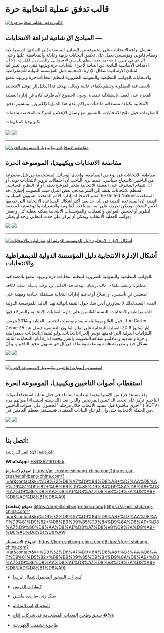 # قالب تدفق عملية انتخابية حرة

<a href="https://swt.shibang-china.com/?l=ar&img&k=%D9%82%D8%A7%D9%84%D8%A8+%D8%AA%D8%AF%D9%81%D9%82+%D8%B9%D9%85%D9%84%D9%8A%D8%A9+%D8%A7%D9%86%D8%AA%D8%AE%D8%A7%D8%A8%D9%8A%D8%A9+%D8%AD%D8%B1%D8%A9" target="_blank">![قالب تدفق عملية انتخابية حرة](http://static.shibang-china.com/all-800x300/1120.jpg)</a>

## المبادئ الإرشادية لنزاهة الانتخابات —
تشتمل نزاهة الانتخابات على مجموعة من المعايير المستندة إلى المبادئ الديمقراطية ونظام قانوني ومؤسسي يعمل على تحقيق انتخابات نزيهة وعادلة والمحافظة عليها.وعلى الرغم من ضرورة ملاءمة هذه النظم للسياق الاجتماعي والسياسي لكل بلد، إلا أن الأهداف الأساسية الناتجة عن الحاجة لإجراء انتخابات حرة ونزيهة تبقى دون تغيير.أما المبادئ الارشادية.أشكال الإدارة الانتخابية دليل المؤسسة الدولية للديمقراطية والانتخاباتﺑﺎﳉﻮﺍﻧﺐ ﺍﻟﺘﻨﻈﻴﻤﻴﺔ ﻭﺍﻟﺘﻤﻮﻳﻠﻴﺔ ﺍﻟﻀﺮﻭﺭﻳﺔ ﻟﺘﻨﻈﻴﻢ ﺍﻧﺘﺨﺎﺑﺎﺕ ﺣﺮﺓ ﻭﻧﺰﻳﻬﺔ، ﺗﺘﻤﺘﻊ ﺑﺎﳌﺼﺪﺍﻗﻴﺔ ﺍﳌﻄﻠﻮﺑﺔ ﻭﺗﻨﻈﻢ.ﺑﻜﻔﺎﺀﺓ ﻋﺎﻟﻴﺔ.ﻭﺑﺬﻟﻚ، ﻳﻬﺪﻑ ﻫﺬﺍ ﺍﻟﺪﻟﻴﻞ ﺇﱃ ﺗﻮﻓﲑ.ﺍﻻﻧﺘﺨﺎﺑﻴﺔ ﺍﻟﻘﺎﺩﺭﺓ ﻋﻠﻰ ﺍﻟﻌﻤﻞ ﺑﺎﺳﺘﻘﻼﻟﻴﺔ ﺗﻨﻔﻴﺬﻳﺔ، ﻭﺩﻭﻥ ﺍﳋﻀﻮﻉ ﻷﻱ ﻃﺮﻑ ﻛﺎﻥ، ﰲ ﺇﺩﺍﺭﺓ ﺍﻟﻌﻤﻠﻴﺔ ﺍﻻﻧﺘﺨﺎﺑﻴﺔ.ﺑﻜﻔﺎﺀﺓ ﻣﺴﺘﺪﺍﻣﺔ ﻣﺎ ﻓﺘﺄﺕ ﺗﺘﺮﺍﻛﻢ.ﻳﻘﺪﻡ ﻫﺬﺍ ﺍﻟﺪﻟﻴﻞ.ﺍﻹﻟﻜﺘﺮﻭﱏ، ﻭﺗﻨﺴﻴﻖ ﺗﺪﻓﻖ ﺍﳌﻌﻠﻮﻣﺎﺕ ﺣﻮﻝ ﻧﺘﺎﺋﺞ ﺍﻻﻧﺘﺨﺎﺑﺎﺕ، ﺑﺎﻟﺘﻨﺴﻴﻖ ﻣﻊ ﻭﺳﺎﺋﻞ ﺍﻹﻋﻼﻡ ﻭﺍﻟﺸﺮﻛﺎﺕ.ﺍﳌﺨﺘﺼﺔ ﲞﺪﻣﺎﺕ ﺗﻜﻨﻮﻟﻮﺟﻴﺎ ﺍﳌﻌﻠﻮﻣﺎﺕ.


<a href="https://whatsapp.shibangsoft.com/WhatsApp.php" target="_blank" title="WhatsApp">![](http://static.shibang-china.com/icon/whatsapp.png)</a> <a href="https://swt.shibang-china.com/?l=ar&icon&k=%D9%82%D8%A7%D9%84%D8%A8+%D8%AA%D8%AF%D9%81%D9%82+%D8%B9%D9%85%D9%84%D9%8A%D8%A9+%D8%A7%D9%86%D8%AA%D8%AE%D8%A7%D8%A8%D9%8A%D8%A9+%D8%AD%D8%B1%D8%A9" target="_blank">![](http://static.shibang-china.com/icon/chat-ar.png)</a>

---

<a href="https://swt.shibang-china.com/?l=ar&img&k=%D9%82%D8%A7%D9%84%D8%A8+%D8%AA%D8%AF%D9%81%D9%82+%D8%B9%D9%85%D9%84%D9%8A%D8%A9+%D8%A7%D9%86%D8%AA%D8%AE%D8%A7%D8%A8%D9%8A%D8%A9+%D8%AD%D8%B1%D8%A9" target="_blank">![مقاطعة الانتخابات ويكيبيديا، الموسوعة الحرة](http://static.shibang-china.com/all-800x300/276.jpg)</a>

## مقاطعة الانتخابات ويكيبيديا، الموسوعة الحرة
مقاطعة الانتخابات هي نوع من المقاطعة، وإحدى الوسائل المستخدمة من قبل مجموعة من الناخبين كاحتجاج سياسي، عندما يرى الناخب أن احتمالات تزوير الانتخابات قوية، أو أن النظام المشرف على العملية الانتخابية متحيز لمرشح بعينه، أو أن النظام السياسي المنظم للانتخابات يفتقد إلى الشرعية.في بعض الدول حيث التصويت إجباري، قد تعتبر.الانتخابات إدارة الأمم المتحدة للشؤون السياسية the United Nationsالمساعدة التقنية: إن المساعدة التقنية هي إلى حد بعيد أكثر أشكال المساعدة الانتخابية التي تقدمها الأمم المتحدة.ويمكن تعريفه على أنه المساعدة القانونية والتشغيلية واللوجستية المقدمة لتطوير أو تحسين القوانين والعمليات والمؤسسات الانتخابية.يمكنه تغطية كل أو بعض جوانب العملية الانتخابية.ويمكن أن يركز على حدث انتخابي واحد أو يمكن.


<a href="https://whatsapp.shibangsoft.com/WhatsApp.php" target="_blank" title="WhatsApp">![](http://static.shibang-china.com/icon/whatsapp.png)</a> <a href="https://swt.shibang-china.com/?l=ar&icon&k=%D9%82%D8%A7%D9%84%D8%A8+%D8%AA%D8%AF%D9%81%D9%82+%D8%B9%D9%85%D9%84%D9%8A%D8%A9+%D8%A7%D9%86%D8%AA%D8%AE%D8%A7%D8%A8%D9%8A%D8%A9+%D8%AD%D8%B1%D8%A9" target="_blank">![](http://static.shibang-china.com/icon/chat-ar.png)</a>

---

<a href="https://swt.shibang-china.com/?l=ar&img&k=%D9%82%D8%A7%D9%84%D8%A8+%D8%AA%D8%AF%D9%81%D9%82+%D8%B9%D9%85%D9%84%D9%8A%D8%A9+%D8%A7%D9%86%D8%AA%D8%AE%D8%A7%D8%A8%D9%8A%D8%A9+%D8%AD%D8%B1%D8%A9" target="_blank">![أشكال الإدارة الانتخابية دليل المؤسسة الدولية للديمقراطية والانتخابات](http://static.shibang-china.com/all-800x300/1284.jpg)</a>

## أشكال الإدارة الانتخابية دليل المؤسسة الدولية للديمقراطية والانتخابات
ﺑﺎﳉﻮﺍﻧﺐ ﺍﻟﺘﻨﻈﻴﻤﻴﺔ ﻭﺍﻟﺘﻤﻮﻳﻠﻴﺔ ﺍﻟﻀﺮﻭﺭﻳﺔ ﻟﺘﻨﻈﻴﻢ ﺍﻧﺘﺨﺎﺑﺎﺕ ﺣﺮﺓ ﻭﻧﺰﻳﻬﺔ، ﺗﺘﻤﺘﻊ ﺑﺎﳌﺼﺪﺍﻗﻴﺔ ﺍﳌﻄﻠﻮﺑﺔ ﻭﺗﻨﻈﻢ.ﺑﻜﻔﺎﺀﺓ ﻋﺎﻟﻴﺔ.ﻭﺑﺬﻟﻚ، ﻳﻬﺪﻑ ﻫﺬﺍ ﺍﻟﺪﻟﻴﻞ ﺇﱃ ﺗﻮﻓﲑ ﻭﺳﻴﻠﺔ ﻋﻤﻠﻴﺔ ﻟﻜﺎﻓﺔ ﺍﳌﻌﻨﻴﲔ ﰲ ﺗﺄﺳﻴﺲ، ﺃﻭ ﺇﺻﻼﺡ ﺃﻭ.ﺗﺪﻋﻴﻢ ﺇﺩﺍﺭﺍﺕ ﺍﻧﺘﺨﺎﺑﻴﺔ ﻣﺴﺘﻘﻠﺔ، ﺣﻴﺎﺩﻳﺔ ﻭﻣﻬﻨﻴﺔ ﻋﻠﻰ ﺍﳌﺪﻯ ﺍﻟﺒﻌﻴﺪ.ﻟﺬﻟﻚ ﻻ ﻳﺴﺎﻭﺭﱐ ﺃﺩﱏ ﺷﻚ ﺣﻮﻝ ﺍﻟﻘﻴﻤﺔ.ﺍﳍﺎﺋﻠﺔ ﳍﺬﺍ ﺍﻟﺪﻟﻴﻞ ﻟﻠﻤﺆﺳﺴﺔ ﺍﻟﺪﻭﻟﻴﺔ ﻟﻠﺪﳝﻘﺮﺍﻃﻴﺔ ﻭﺍﻻﻧﺘﺨﺎﺑﺎﺕ ﺑﺎﻟﻨﺴﺒﺔ ﻟﻠﻘﺎﺋﻤﲔ ﻋﻠﻰ ﺇﺩﺍﺭﺓ ﺍﻟﻌﻤﻠﻴﺎﺕ ﺍﻻﻧﺘﺨﺎﺑﻴﺔ.ﻭﺍﻟﺸﺮﻛﺎﺀ ﻓﻴﻬﺎ ﺣﻮﻝ ﺍﻟﻌﺎﱂ.ﺑﺮﻳﻐﺎﻟﻴﺎ ﺑﺎﻡ.يقدم توصيات لتحسين العملية و 2014 بتونس. The Carter Center28 أيار (مايو) 2015.العملية االنتخابية على إطار القانون التونسي، فضال عن االلتزامات الدولية التي قدمتها تونس إلجراء.انتخابات.يوليو لضمان.انتخابات ديمقراطية و.حرة و.تعددية و.عادلة.و.شفافة.التصويت والفرز.وقعت إدارة أيام االنتخابات الثالثة بشكل جيد و بطريقة.هادئة ومنظمة.وشفافة في.ّال في تسهيل تدفق الناخبين، و أنّ.


<a href="https://whatsapp.shibangsoft.com/WhatsApp.php" target="_blank" title="WhatsApp">![](http://static.shibang-china.com/icon/whatsapp.png)</a> <a href="https://swt.shibang-china.com/?l=ar&icon&k=%D9%82%D8%A7%D9%84%D8%A8+%D8%AA%D8%AF%D9%81%D9%82+%D8%B9%D9%85%D9%84%D9%8A%D8%A9+%D8%A7%D9%86%D8%AA%D8%AE%D8%A7%D8%A8%D9%8A%D8%A9+%D8%AD%D8%B1%D8%A9" target="_blank">![](http://static.shibang-china.com/icon/chat-ar.png)</a>

---

<a href="https://swt.shibang-china.com/?l=ar&img&k=%D9%82%D8%A7%D9%84%D8%A8+%D8%AA%D8%AF%D9%81%D9%82+%D8%B9%D9%85%D9%84%D9%8A%D8%A9+%D8%A7%D9%86%D8%AA%D8%AE%D8%A7%D8%A8%D9%8A%D8%A9+%D8%AD%D8%B1%D8%A9" target="_blank">![استقطاب أصوات الناخبين ويكيبيديا، الموسوعة الحرة](http://static.shibang-china.com/all-800x300/430.jpg)</a>

## استقطاب أصوات الناخبين ويكيبيديا، الموسوعة الحرة
وقد يساعد جزء من الإستراتيجية الميدانية الشاملة في جعل عملية استجداء أصوات الناخبين تركز على تحديد الداعمين المرجحين والذين بعد ذلك سيتم استجداء أصواتهم مرة أخرى مباشرةً قبل عملية الانتخاب خلال مرحلة &quot;الحصول على أصوات الناخبين&quot; ( GOTV) من الحملة الانتخابية.حتى وإن لم تتاح البيانات المعقدة، فسيستغل معظم العاملين في.

<a href="https://whatsapp.shibangsoft.com/WhatsApp.php" target="_blank" title="WhatsApp">![](http://static.shibang-china.com/icon/whatsapp.png)</a> <a href="https://swt.shibang-china.com/?l=ar&icon&k=%D9%82%D8%A7%D9%84%D8%A8+%D8%AA%D8%AF%D9%81%D9%82+%D8%B9%D9%85%D9%84%D9%8A%D8%A9+%D8%A7%D9%86%D8%AA%D8%AE%D8%A7%D8%A8%D9%8A%D8%A9+%D8%AD%D8%B1%D8%A9" target="_blank">![](http://static.shibang-china.com/icon/chat-ar.png)</a>

---
## اتصل بنا:

**الدردشة الآن:** [انقر للدردشة](https://swt.shibang-china.com?l=ar&contact&k=%D9%82%D8%A7%D9%84%D8%A8+%D8%AA%D8%AF%D9%81%D9%82+%D8%B9%D9%85%D9%84%D9%8A%D8%A9+%D8%A7%D9%86%D8%AA%D8%AE%D8%A7%D8%A8%D9%8A%D8%A9+%D8%AD%D8%B1%D8%A9)

**WhatsApp:**  [+8613621919955](https://whatsapp.shibangsoft.com/WhatsApp.php)

**موقع (كسارة):** [https://ar-crusher.shibang-china.com/](https://ar-crusher.shibang-china.com/?l=ar&contact&k=%D9%82%D8%A7%D9%84%D8%A8+%D8%AA%D8%AF%D9%81%D9%82+%D8%B9%D9%85%D9%84%D9%8A%D8%A9+%D8%A7%D9%86%D8%AA%D8%AE%D8%A7%D8%A8%D9%8A%D8%A9+%D8%AD%D8%B1%D8%A9)

**موقع (مطحنة):** [https://ar-mill.shibang-china.com/](https://ar-mill.shibang-china.com/?l=ar&contact&k=%D9%82%D8%A7%D9%84%D8%A8+%D8%AA%D8%AF%D9%81%D9%82+%D8%B9%D9%85%D9%84%D9%8A%D8%A9+%D8%A7%D9%86%D8%AA%D8%AE%D8%A7%D8%A8%D9%8A%D8%A9+%D8%AD%D8%B1%D8%A9)

**نموذج الاستفسار:** [https://form.shibang-china.com](https://form.shibang-china.com?l=ar&contact&k=%D9%82%D8%A7%D9%84%D8%A8+%D8%AA%D8%AF%D9%81%D9%82+%D8%B9%D9%85%D9%84%D9%8A%D8%A9+%D8%A7%D9%86%D8%AA%D8%AE%D8%A7%D8%A8%D9%8A%D8%A9+%D8%AD%D8%B1%D8%A9)

* [كسارات الصخور المحمول شمال ايرلندا](../24/%D9%83%D8%B3%D8%A7%D8%B1%D8%A7%D8%AA%20%D8%A7%D9%84%D8%B5%D8%AE%D9%88%D8%B1%20%D8%A7%D9%84%D9%85%D8%AD%D9%85%D9%88%D9%84%20%D8%B4%D9%85%D8%A7%D9%84%20%D8%A7%D9%8A%D8%B1%D9%84%D9%86%D8%AF%D8%A7.md)

* [كسارات الدريس](../21/%D9%83%D8%B3%D8%A7%D8%B1%D8%A7%D8%AA%20%D8%A7%D9%84%D8%AF%D8%B1%D9%8A%D8%B3.md)

* [سنگ زنی سازنده ماشین](../21/%D8%B3%D9%86%DA%AF%20%D8%B2%D9%86%DB%8C%20%D8%B3%D8%A7%D8%B2%D9%86%D8%AF%D9%87%20%D9%85%D8%A7%D8%B4%DB%8C%D9%86.md)

* [الفحم النباتي المناولة](../21/%D8%A7%D9%84%D9%81%D8%AD%D9%85%20%D8%A7%D9%84%D9%86%D8%A8%D8%A7%D8%AA%D9%8A%20%D8%A7%D9%84%D9%85%D9%86%D8%A7%D9%88%D9%84%D8%A9.md)

* [سحق وطحن المعدات المستخدمة في شركات إنتاج �%a](../22/%D8%B3%D8%AD%D9%82%20%D9%88%D8%B7%D8%AD%D9%86%20%D8%A7%D9%84%D9%85%D8%B9%D8%AF%D8%A7%D8%AA%20%D8%A7%D9%84%D9%85%D8%B3%D8%AA%D8%AE%D8%AF%D9%85%D8%A9%20%D9%81%D9%8A%20%D8%B4%D8%B1%D9%83%D8%A7%D8%AA%20%D8%A5%D9%86%D8%AA%D8%A7%D8%AC%20%EF%BF%BD%25a.md)

* [طاحونة تشققت الكهربائية](../25/%D8%B7%D8%A7%D8%AD%D9%88%D9%86%D8%A9%20%D8%AA%D8%B4%D9%82%D9%82%D8%AA%20%D8%A7%D9%84%D9%83%D9%87%D8%B1%D8%A8%D8%A7%D8%A6%D9%8A%D8%A9.md)